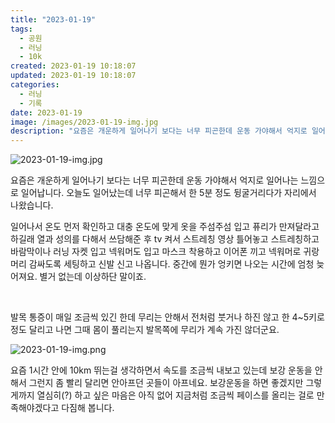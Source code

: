 ```yaml
---
title: "2023-01-19"
tags:
  - 공원
  - 러닝
  - 10k
created: 2023-01-19 10:18:07
updated: 2023-01-19 10:18:07
categories:
  - 러닝
  - 기록
date: 2023-01-19
image: /images/2023-01-19-img.jpg
description: "요즘은 개운하게 일어나기 보다는 너무 피곤한데 운동 가야해서 억지로 일어나는 느낌으로 일어납니다. 오늘도 일어났는데 너무 피곤해서 한 5분 정도 뒹굴거리다가 자리에서 나왔습니다. 일어나서 온도 먼저 확인하고 대충 온도에 맞게 옷을 주섬주섬 입고 퓨리가 만져달라고 하길래 열과 성의를 다해"
---
```


![2023-01-19-img.jpg](/images/2023-01-19-img.jpg)
 
 

요즘은 개운하게 일어나기 보다는 너무 피곤한데 운동 가야해서 억지로 일어나는 느낌으로 일어납니다. 오늘도 일어났는데 너무 피곤해서 한 5분 정도 뒹굴거리다가 자리에서 나왔습니다.

일어나서 온도 먼저 확인하고 대충 온도에 맞게 옷을 주섬주섬 입고 퓨리가 만져달라고 하길래 열과 성의를 다해서 쓰담해준 후 tv 켜서 스트레칭 영상 틀어놓고 스트레칭하고 바람막이나 러닝 자켓 입고 넥워머도 입고 마스크 착용하고 이어폰 끼고 넥워머로 귀랑 머리 감싸도록 세팅하고 신발 신고 나옵니다. 중간에 뭔가 엉키면 나오는 시간에 엄청 늦어져요. 별거 없는데 이상하단 말이죠.

 

발목 통증이 매일 조금씩 있긴 한데 무리는 안해서 전처럼 붓거나 하진 않고 한 4~5키로 정도 달리고 나면 그때 몸이 풀리는지 발목쪽에 무리가 계속 가진 않더군요.

 
 ![2023-01-19-img.png](/images/2023-01-19-img.png)
 
 

요즘 1시간 안에 10km 뛰는걸 생각하면서 속도를 조금씩 내보고 있는데 보강 운동을 안해서 그런지 좀 빨리 달리면 안아프던 곳들이 아프네요. 보강운동을 하면 좋겠지만 그렇게까지 열심히(?) 하고 싶은 마음은 아직 없어 지금처럼 조금씩 페이스를 올리는 걸로 만족해야겠다고 다짐해 봅니다.
